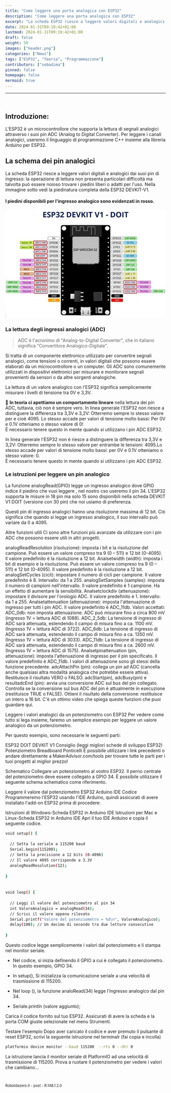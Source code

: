 ```yaml
---
title: "Come leggere una porta analogica con ESP32"
description: "Come leggere una porta analogica con ESP32"
excerpt: "La scheda ESP32 riesce a leggere valori digitali e analogici dai suoi pin di ingresso: la operazione di lettura non presenta particolari difficoltà ma talvolta può essere noioso trovare i piedini liberi..."
date: 2024-01-31T09:19:42+01:00
lastmod: 2024-01-31T09:19:42+01:00
draft: false
weight: 50
images: ["header.png"]
categories: ["News"]
tags: ["ESP32", "Teoria", "Programmazione"]
contributors: ["sebadima"]
pinned: false
homepage: false
mermaid: true
---
```




<!--
https://randomnerdtutorials.com/esp32-adc-analog-read-arduino-ide/
-->

<hr>
<br>



## Introduzione:

L'ESP32 è un microcontrollore che supporta la lettura di segnali analogici attraverso i suoi pin ADC (Analog to Digital Converter). Per leggere i canali analogici, useremo il linguaggio di programmazione C++ insieme alla libreria Arduino per ESP32.

## La schema dei pin analogici

La scheda ESP32 riesce a leggere valori digitali e analogici dai suoi pin di ingresso: la operazione di lettura non presenta particolari difficoltà ma talvolta può essere noioso trovare i piedini liberi o adatti per l'uso. Nella immagine sotto vedi la piedinatura completa della ESP32 DEVKIT-V1. 

#### I piedini disponibili per l'ingresso analogico sono evidenzati in rosso.

<img img width="800" class="x figure-img img-fluid lazyload blur-up"  src="images/104.webp" alt="">

### La lettura degli ingressi analogici (ADC)


> ADC è l'acronimo di "Analog-to-Digital Converter", che in italiano significa "Convertitore Analogico-Digitale". 

Si tratta di un componente elettronico utilizzato per convertire segnali analogici, come tensioni o correnti, in valori digitali che possono essere elaborati da un microcontrollore o un computer. Gli ADC sono comunemente utilizzati in dispositivi elettronici per misurare e monitorare segnali provenienti da sensori o da altre sorgenti analogiche.


La lettura di un valore analogico con l'ESP32 significa semplicemente misurare i livelli di tensione tra 0V e 3,3V.

<div class="alert alert-doks d-flexflex-shrink-1" role="alert">🔑
<strong>In teoria ci apettiamo un comportamento lineare</strong> nella lettura dei pin ADC, tuttavia, ciò non è sempre vero. In linea generale l'ESP32 non riesce a distinguere la differenza tra 3,3V e 3,2V: Otterremo sempre lo stesso valore per e cioè 4095. Lo stesso accade per valori di tensione molto bassi: Per 0V e 0.1V otteniamo o stesso valore di 0! 
<br>È necessario tenere questo in mente quando si utilizzano i pin ADC ESP32.
</div>



In linea generale l'ESP32 non è riesce a distinguere la differenza tra 3,3V e 3,2V: Otterremo sempre lo stesso valore per entrambe le tensioni: 4095.Lo stesso accade per valori di tensione molto bassi: per 0V e 0.1V otteniamo o stesso valore: 0. 
<br>È necessario tenere questo in mente quando si utilizzano i pin ADC ESP32.


### Le istruzioni per leggere un pin analogico

La funzione analogRead(GPIO) legge un ingresso analogico dove GPIO indice il piedino che vuoi leggere , nel nostro cso useremo il pin 34. L'ESP32 supporta le misure in 18 pin ma solo 15 sono disponibili nella scheda DEVKIT V1 DOIT (versione con 30 pin) che noi usiamo di preferenza.

Questi pin di ingresso analogici hanno una risoluzione massima di 12 bit. Ciò significa che quando si legge un ingresso analogico, il suo intervallo può variare da 0 a 4095.

Altre funzioni utili
Ci sono altre funzioni più avanzate da utilizzare con i pin ADC che possono essere utili in altri progetti.

analogReadResolution (risoluzione): imposta i bit e la risoluzione del campione. Può essere un valore compreso tra 9 (0 – 511) e 12 bit (0-4095). Il valore predefinito è la risoluzione a 12 bit.
Analsetwidth (width): imposta i bit di esempio e la risoluzione. Può essere un valore compreso tra 9 (0 – 511) e 12 bit (0-4095). Il valore predefinito è la risoluzione a 12 bit.
analogSetCycles (cicli): impostare il numero di cicli per campione. Il valore predefinito è 8. Intervallo: da 1 a 255.
analogSetSamples (samples): imposta il numero di campioni nell'intervallo. Il valore predefinito è 1 campione. Ha un effetto di aumentare la sensibilità.
Analsetclockdiv (attenuazione): impostare il divisore per l'orologio ADC. Il valore predefinito è 1. Intervallo: da 1 a 255.
Analsetattenuation (attenuazione): imposta l'attenuazione di ingresso per tutti i pin ADC. Il valore predefinito è ADC_11db. Valori accettati:
ADC_0db: non imposta attenuazione. ADC può misurare fino a circa 800 mV (ingresso 1V = lettura ADC di 1088).
ADC_2_5db: La tensione di ingresso di ADC sarà attenuata, estendendo il campo di misura fino a ca. 1100 mV. (Ingresso 1V = lettura ADC di 3722).
ADC_6db: La tensione di ingresso di ADC sarà attenuata, estendendo il campo di misura fino a ca. 1350 mV. (Ingresso 1V = lettura ADC di 3033).
ADC_11db: La tensione di ingresso di ADC sarà attenuata, estendendo il campo di misura fino a ca. 2600 mV. (Ingresso 1V = lettura ADC di 1575).
Analsetpinattenuation (pin, attenuazione): imposta l'attenuazione di ingresso per il pin specificato. Il valore predefinito è ADC_11db. I valori di attenuazione sono gli stessi della funzione precedente.
adcAttachPin (pin): collega un pin ad ADC (cancella anche qualsiasi altra modalità analogica che potrebbe essere attiva). Restituisce il risultato VERO o FALSO.
adcStart(pin), adcBusy(pin) e resultadcEnd (pin): avvia una conversione ADC sul bus del pin collegato. Controlla se la conversione sul bus ADC del pin è attualmente in esecuzione (restituisce TRUE o FALSE). Ottieni il risultato della conversione: restituisce un intero a 16 bit.
C'è un ottimo video che spiega queste funzioni che puoi guardare qui.

Leggere i valori analogici da un potenziometro con ESP32
Per vedere come tutto si lega insieme, faremo un semplice esempio per leggere un valore analogico da un potenziometro.

Per questo esempio, sono necessarie le seguenti parti:

ESP32 DOIT DEVKIT V1 Consiglio (leggi migliori schede di sviluppo ESP32)
Potenziometro
Breadboard
Ponticelli
È possibile utilizzare i link precedenti o andare direttamente a MakerAdvisor.com/tools per trovare tutte le parti per i tuoi progetti al miglior prezzo!



Schematico
Collegare un potenziometro al vostro ESP32. Il perno centrale del potenziometro deve essere collegato a GPIO 34. È possibile utilizzare il seguente schema schematico come riferimento.

Leggere il valore dal potenziometro ESP32 Arduino IDE
Codice
Programmeremo l'ESP32 usando l'IDE Arduino, quindi assicurati di avere installato l'add-on ESP32 prima di procedere:

Istruzioni di Windows-Scheda ESP32 in Arduino IDE
Istruzioni per Mac e Linux-Scheda ESP32 in Arduino IDE
Apri il tuo IDE Arduino e copia il seguente codice.






```bash
void setup() {

  // Setta la seriale a 115200 baud
  Serial.begin(115200);
  // Setta la precisione a 12 bits (0-4096)
  // Il valore 4095 corrisponde a 3.3V
  analogReadResolution(12);

}


void loop() {

  // Leggi il valore del potenziometro al pin 34
  int ValoreAnalogico = analogRead(34);
  // Scrivi il valore appena rilevato 
  Serial.printf("Valore del potenziometro = %d\n", ValoreAnalogico);
  delay(100); // Un decimo di secondo tra due letture consecutive

}
```




Questo codice legge semplicemente i valori dal potenziometro e li stampa nel monitor seriale.

- Nel codice, si inizia definendo il GPIO a cui è collegato il potenziometro. In questo esempio, GPIO 34.

- In setup(), Si inizializza la comunicazione seriale a una velocità di trasmissione di 115200.

- Nel loop (), la funzione analoRead(34) legge l'ingresso analogico dal pin 34.

- Seriale.println (valore aggiunto);



Carica il codice fornito sul tuo ESP32. Assicurati di avere la scheda e la porta COM giuste selezionate nel menu Strumenti.

Testare l'esempio
Dopo aver caricato il codice e aver premuto il pulsante di reset ESP32, scrivi la seguente istruzione nel terminalr (fai copia e incolla) 

```bash
platformio device monitor --baud 115200  --rts 0 --dtr 0
```

La istruzione lancia il monitor seriale di PlatformIO ad una velocità di trasmissione di 115200. Prova a ruotare il potenziometro per vedere i valori che cambiano...




















<br>
<p style="font-size: 0.80em;">Robotdazero.it - post - R.148.1.2.0</p>